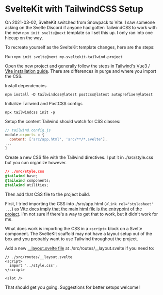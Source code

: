 # SvelteKit with TailwindCSS Setup

On 2021-03-02, SvelteKit switched from Snowpack to Vite. I saw someone asking on the Svelte Discord if anyone had gotten TailwindCSS to work with the new `npm init svelte@next` template so I set this up. I only ran into one hiccup on the way.

To recreate yourself as the SvelteKit template changes, here are the steps:

Run `npm init svelte@next my-sveltekit-tailwind-project`

Open the new project and generally follow the steps in [Tailwind's Vue3 / Vite installation guide](https://tailwindcss.com/docs/guides/vue-3-vite). There are differences in purge and where you import the CSS.

Install dependencies

`npm install -D tailwindcss@latest postcss@latest autoprefixer@latest`

Initialize Tailwind and PostCSS configs

`npx tailwindcss init -p`

Setup the content Tailwind should watch for CSS classes:

```js
// tailwind.config.js
module.exports = {
  content: ['src/app.html', 'src/**/*.svelte'],
...
}
```

Create a new CSS file with the Tailwind directives. I put it in ./src/style.css but you can organize however.

```css
// ./src/style.css
@tailwind base;
@tailwind components;
@tailwind utilities;
```

Then add that CSS file to the project build.

First, I tried importing the CSS into ./src/app.html (`<link rel="stylesheet" ...`) as [Vite docs imply that the main html file is the entrypoint of the project](https://vitejs.dev/guide/#index-html-and-project-root). I'm not sure if there's a way to get that to work, but it didn't work for me.

What does work is importing the CSS in a `<script>` block on a Svelte component. The SvelteKit scaffold may not have a layout setup out of the box and you probably want to use Tailwind throughout the project.

Add a new [\_\_layout.svelte file](https://github.com/mattlehrer/sveltekit-vite-tailwind/blob/main/src/routes/__layout.svelte) at ./src/routes/\_\_layout.svelte if you need to:

```svelte
// ./src/routes/__layout.svelte
<script>
  import '../style.css';
</script>

<slot />
```

That should get you going. Suggestions for better setups welcome!
